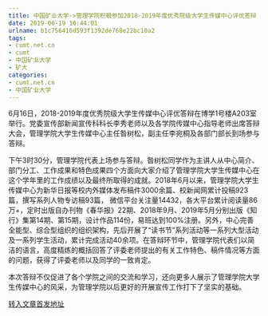 ```yaml
---
title: 中国矿业大学->管理学院积极参加2018-2019年度优秀院级大学生传媒中心评优答辩 | cumt.net.cn
date: 2019-06-19 10:44:01
urlname: b1c756416d593f1392de768e22bc10a2
tags: 
- cumt.net.cn
- cumt
- 中国矿业大学
- 矿大
categories:
- cumt.net.cn
- 中国矿业大学
---
```



6月16日，2018-2019年度优秀院级大学生传媒中心评优答辩在博学1号楼A203室举行。党委宣传部新闻宣传科科长李秀老师以及各学院传媒中心指导老师出席答辩大会，管理学院大学生传媒中心主任昝树松，副主任李宛桐及各部门部长到场参与答辩。

下午3时30分，管理学院代表上场参与答辩。昝树松同学作为主讲人从中心简介、部门分工、工作成果和特色成果四个方面向大家介绍了管理学院大学生传媒中心在这个学年里的工作成绩以及最终所取得的成就。2018年6月以来，管理学院大学生传媒中心为新华日报等校内外媒体发布稿件3000余篇、校新闻网累计投稿923篇，撰写系列人物专访稿93篇， 微信平台关注量14432，各大平台累计阅读量86万+，定时出版自办刊物《春华报》22期、2018年9月、2019年5月分别出版《知行》集第14期、第15期，设计作品114份，易班达到100%注册。另外，中心完善全能型、综合型组织的组织架构，先后开展了“读书节”系列活动等一系列大型活动及一系列学生活动，累计完成活动40余项。在答辩环节中，管理学院代表们以简洁的语言，高度精炼的概括回答了评委老师提出的有关工作特色、稿件情况等方面的问题，获得了评委老师以及同学的一致肯定。

本次答辩不仅促进了各个学院之间的交流和学习，还向更多人展示了管理学院大学生传媒中心的风采，为管理学院以后更好的开展宣传工作打下了坚实的基础。





[转入文章首发地址](http://xwzx.cumt.edu.cn/15/f6/c523a529910/page.htm)